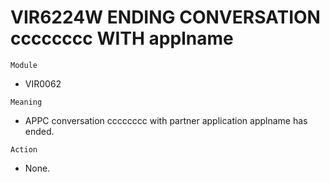 # VIR6224W ENDING CONVERSATION cccccccc WITH applname

`Module`
- VIR0062

`Meaning`
- APPC conversation cccccccc with partner application applname has ended.

`Action`
- None.
